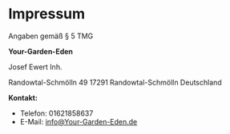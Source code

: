 # Impressum


Angaben gemäß § 5 TMG

**Your-Garden-Eden**

Josef Ewert Inh.

Randowtal-Schmölln 49 
17291 Randowtal-Schmölln
Deutschland

**Kontakt:**

*   Telefon: 01621858637
*   E-Mail: info@Your-Garden-Eden.de
